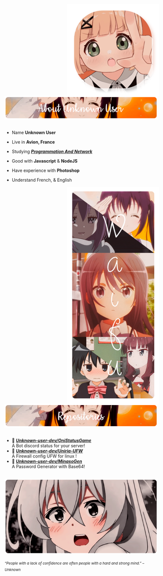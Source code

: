 <div>
<img src="Profile.png" width="300" align="right" />
<br/>
<img src="Github.png" width="500" />
<br/>
<br/>
  
- Name **Unknown User**

- Live in **Avion, France**

- Studying [***Programmation And Network***](https://www.eccouncil.org/programs/certified-network-security-course/)

- Good with **Javascript** & **NodeJS**

- Have experience with **Photoshop**

- Understand French, & English
<img src="Waifu.png" width="300" align="right" />
<br/>
<img src="Repo.png" width="500" />
<br/>
<br/>
  
- 📗 [***Unknown-user-dev/OniStatusGame***](https://github.com/Unknown-user-dev/OniStatusGame) <br/>
  A Bot discord status for your server!
- 📘 [***Unknown-user-dev/Uniria-UFW***](https://github.com/Unknown-user-dev/Uniria-UFW) <br/>
  A Firewall config UFW for linux !
- 📕 [***Unknown-user-dev/MinasoGen***](https://github.com/Unknown-user-dev/MinasoGen) <br/>
  A Password Generator with Base64!

<br/>
<img src="banner.png" width="500" /><br/>
  
<sub> *“People with a lack of confidence are often people with a hard and strong mind.” – Unknown* </sub>
</div>
